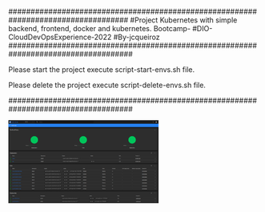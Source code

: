 ###################################################################################
#Project Kubernetes with simple backend, frontend, docker and kubernetes. Bootcamp-
#DIO-CloudDevOpsExperience-2022
#By-jcqueiroz                                                                                                    
####################################################################################

Please start the project execute script-start-envs.sh file.

Please delete the project execute script-delete-envs.sh file.

####################################################################################

<img
  src="/IMG/minikube-dashboards.png"
  alt="Alt text"
  title="Minikube Cluster Dashboard"
  style="display: inline-block; margin: 0 auto; max-width: 300px">